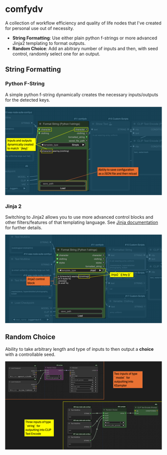 # comfydv

A collection of workflow efficiency and quality of life nodes that I've created for personal use out of necessity.

* **String Formatting**: Use either plain python f-strings or more advanced Jinja2 templating to format outputs.
* **Random Choice**: Add an abitrary number of inputs and then, with seed control, randomly select one for an output.

## String Formatting

### Python F-String

A simple python f-string dynamically creates the necessary inputs/outputs for the detected keys.

![f-string](docs/assets/fstring.png)

### Jinja 2

Switching to Jinja2 allows you to use more advanced control blocks and other filters/features of that templating language. See [Jinja documentation](https://jinja.palletsprojects.com/en/latest/) for further details.

![jinja2](docs/assets/jinja2.png)

## Random Choice

Ability to take arbitrary length and type of inputs to then output a **choice** with a controllable seed.

![random](docs/assets/random.png)